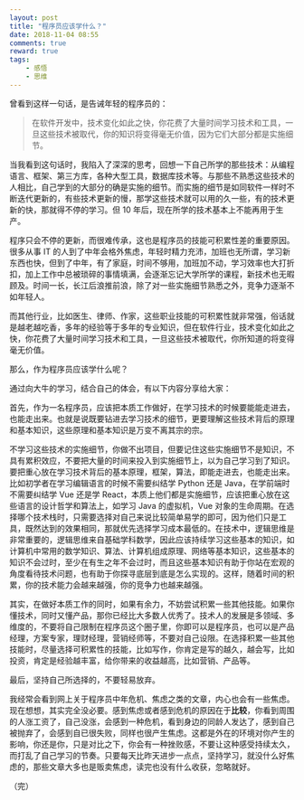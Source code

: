 ```yaml
---
layout: post
title: "程序员应该学什么？"
date: 2018-11-04 08:55
comments: true
reward: true
tags: 
	- 感悟 
	- 思维
---
```

曾看到这样一句话，是告诫年轻的程序员的：
>在软件开发中，技术变化如此之快，你花费了大量时间学习技术和工具，一旦这些技术被取代，你的知识将变得毫无价值，因为它们大部分都是实施细节。

<!-- more -->
当我看到这句话时，我陷入了深深的思考，回想一下自己所学的那些技术：从编程语言、框架、第三方库，各种大型工具，数据库技术等。与那些不熟悉这些技术的人相比，自己学到的大部分的确是实施的细节。而实施的细节是如同软件一样时不断迭代更新的，有些技术更新的慢，那学这些技术就可以用的久一些，有的技术更新的快，那就得不停的学习。但 10 年后，现在所学的技术基本上不能再用于生产。

程序只会不停的更新，而很难传承，这也是程序员的技能可积累性差的重要原因。很多从事 IT 的人到了中年会格外焦虑，年轻时精力充沛，加班也无所谓，学习新东西也快，但到了中年，有了家庭，时间不够用，加班加不动，学习效率也大打折扣，加上工作中总被琐碎的事情填满，会逐渐忘记大学所学的课程，新技术也无暇顾及。时间一长，长江后浪推前浪，除了对一些实施细节熟悉之外，竞争力逐渐不如年轻人。

而其他行业，比如医生、律师、作家，这些职业技能的可积累性就非常强，俗话就是越老越吃香，多年的经验等于多年的专业知识，但在软件行业，技术变化如此之快，你花费了大量时间学习技术和工具，一旦这些技术被取代，你所知道的将变得毫无价值。

那么，作为程序员应该学什么呢？

通过向大牛的学习，结合自己的体会，有以下内容分享给大家：

首先，作为一名程序员，应该把本质工作做好，在学习技术的时候要能能走进去，也能走出来。也就是说既要钻进去学习技术的细节，更要理解这些技术背后的原理和基本知识，这些原理和基本知识是万变不离其宗的宗。

不学习这些技术的实施细节，你做不出项目，但要记住这些实施细节不是知识，不具有累积效应，不要把大量的时间来投入到实施细节上，以为自己学习到了知识。要把重心放在学习技术背后的基本原理，框架，算法，即能走进去，也能走出来。比如初学者在学习编辑语言的时候不需要纠结学 Python 还是 Java，在学前端时不需要纠结学 Vue 还是学 React，本质上他们都是实施细节，应该把重心放在这些语言的设计哲学和算法上，如学习 Java 的虚拟机，Vue 对象的生命周期。在选择哪个技术栈时，只需要选择对自己来说比较简单易学的即可，因为他们只是工具，既然达到的效果相同，那就优先选择学习成本最低的。在技术中，逻辑思维是非常重要的，逻辑思维来自基础学科数学，因此应该持续学习这些基本的知识，如计算机中常用的数学知识、算法、计算机组成原理、网络等基本知识，这些基本的知识不会过时，至少在有生之年不会过时，而且这些基本知识有助于你站在宏观的角度看待技术问题，也有助于你探寻底层到底是怎么实现的。这样，随着时间的积累，你的技术能力会越来越强，你的竞争力也越来越强。

其实，在做好本质工作的同时，如果有余力，不妨尝试积累一些其他技能。如果你懂技术，同时又懂产品，那你已经比大多数人优秀了。技术人的发展是多领域、多维度的，不要将自己限制在程序员这个圈子里，你即可以是程序员，也可以是产品经理，方案专家，理财经理，营销经师等，不要对自己设限。在选择积累一些其他技能时，尽量选择可积累性的技能，比如写作，你肯定是写的越久，越会写，比如投资，肯定是经验越丰富，给你带来的收益越高，比如营销、产品等。

最后，坚持自己所选择的，不要轻易放弃。

我经常会看到网上关于程序员中年危机、焦虑之类的文章，内心也会有一些焦虑。现在想想，其实完全没必要。感到焦虑或者感到危机的原因在于**比较**，你看到周围的人涨工资了，自己没涨，会感到一种危机，看到身边的同龄人发达了，感到自己被抛弃了，会感到自已很失败，同样也很产生焦虑。这都是外在的环境对你产生的影响，你还是你，只是对比之下，你会有一种挫败感，不要让这种感受持续太久，而打乱了自己学习的节奏。只要每天比昨天进步一点点，坚持学习，就没什么好焦虑的，那些文章大多也是贩卖焦虑，读完也没有什么收获，忽略就好。

（完）

